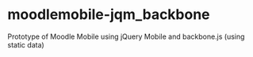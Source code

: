 moodlemobile-jqm_backbone
=========================

Prototype of Moodle Mobile using jQuery Mobile and backbone.js (using static data)